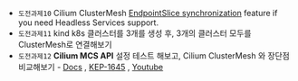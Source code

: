 - `도전과제10` Cilium ClusterMesh [EndpointSlice synchronization](https://docs.cilium.io/en/stable/network/clustermesh/services/#endpointslicesync) feature if you need Headless Services support.
- `도전과제11` kind k8s 클러스터를 3개를 생성 후, 3개의 클러스터 모두를 ClusterMesh로 연결해보기
- `도전과제12` **Cilium MCS API** 설정 테스트 해보고, Cilium ClusterMesh 와 장단점 비교해보기 - [Docs](https://docs.cilium.io/en/stable/network/clustermesh/mcsapi/) , [KEP-1645](https://github.com/kubernetes/enhancements/blob/master/keps/sig-multicluster/1645-multi-cluster-services-api/README.md) , [Youtube](https://www.youtube.com/live/VMwRtXnUZGo?si=vJSwahM28e9nAn2m)